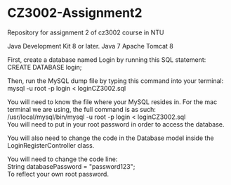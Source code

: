 # CZ3002-Assignment2
Repository for assignment 2 of cz3002 course in NTU

Java Development Kit 8 or later.
Java 7
Apache Tomcat 8


First, create a database named Login by running this SQL statement:</br>
      CREATE DATABASE login;

Then, run the MySQL dump file by typing this command into your terminal:</br>
      mysql -u root -p login < loginCZ3002.sql

You will need to know the file where your MySQL resides in. For the mac terminal we are using, the full command is as such:</br>
      /usr/local/mysql/bin/mysql -u root -p login < loginCZ3002.sql</br>
You will need to put in your root password in order to access the database.

You will also need to change the code in the Database model inside the LoginRegisterController class. 

You will need to change the code line:</br>
      String databasePassword = "password123";</br>
To reflect your own root password.


